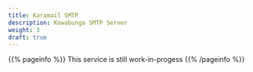 ```yaml
---
title: Karamail SMTP
description: Kowabunga SMTP Server
weight: 3
draft: true
---
```


{{% pageinfo %}}
This service is still work-in-progess
{{% /pageinfo %}}
